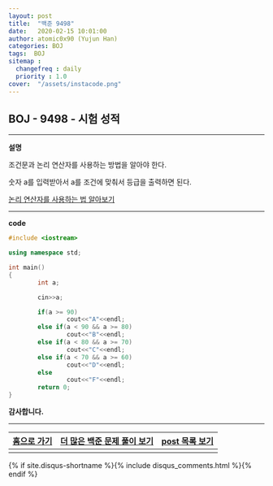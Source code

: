 ```yaml
---
layout: post
title:  "백준 9498"
date:   2020-02-15 10:01:00
author: atomic0x90 (Yujun Han)
categories: BOJ
tags:  BOJ
sitemap :
  changefreq : daily
  priority : 1.0
cover:  "/assets/instacode.png"
---
```


## BOJ - 9498 - 시험 성적

---

**설명**

조건문과 논리 연산자를 사용하는 방법을 알아야 한다.

숫자 a를 입력받아서 a를 조건에 맞춰서 등급을 출력하면 된다.

[논리 연산자를 사용하는 법 알아보기][10]

---

**code**
```cpp
#include <iostream>

using namespace std;

int main()
{
        int a;

        cin>>a;

        if(a >= 90)
                cout<<"A"<<endl;
        else if(a < 90 && a >= 80)
                cout<<"B"<<endl;
        else if(a < 80 && a >= 70)
                cout<<"C"<<endl;
        else if(a < 70 && a >= 60)
                cout<<"D"<<endl;
        else
                cout<<"F"<<endl;
        return 0;
}
```





**감사합니다.**

---

[홈으로 가기][01]       |[더 많은 백준 문제 풀이 보기][00]      |[post 목록 보기][02]
:------:                |:------:                               |:------:
                        |                                       |

[00]: https://atomic0x90.github.io/posts/#BOJ "Beakjoon post"
[01]: https://atomic0x90.github.io/ "home"
[02]: https://atomic0x90.github.io/posts/ "posts"

[10]: https://atomic0x90.github.io/c-language/2019/06/15/logical-operator.html "논리 연산자"

{% if site.disqus-shortname %}{% include disqus_comments.html %}{% endif %}





